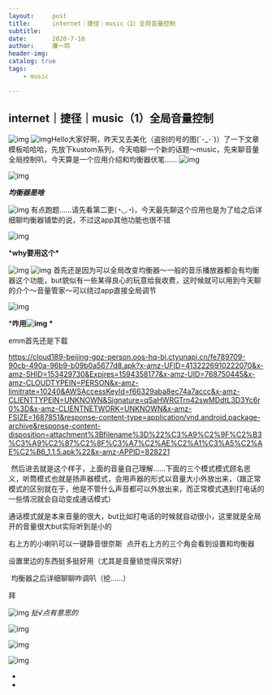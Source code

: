 ```yaml
---
layout:     post
title:      internet｜捷径｜music（1）全局音量控制
subtitle:   
date:       2020-7-10
author:     廉一鸣
header-img: 
catalog: true
tags:
    - music

---
```


## internet｜捷径｜music（1）全局音量控制

![img](https://mmbiz.qpic.cn/mmbiz_gif/tMsLbdfwxoM12GmQGZYFy7azn1RM2Izncuqicg2azuCibJyPB4QUKslUmRtlYYXibScaxKCGx7ebczkJLq5mQWhJg/640?wx_fmt=gif&tp=webp&wxfrom=5&wx_lazy=1)
![img](https://mmbiz.qpic.cn/mmbiz_png/tMsLbdfwxoNr19BkJJ802uHqUwMTCa8sD83Ie6fa9CBibdfXsibM80AF8y8NuvrAHf8EyvFX4ATkrrm4aSx31URw/640?wx_fmt=png&tp=webp&wxfrom=5&wx_lazy=1&wx_co=1)Hello大家好啊，昨天又去美化（盗别的号的图(´･_･`)）了一下文章模板哈哈哈，先放下kustom系列，今天咱聊一个新的话题～music，先来聊音量全局控制叭，今天算是一个应用介绍和均衡器伏笔……
![img](https://mmbiz.qpic.cn/mmbiz_png/tMsLbdfwxoNr19BkJJ802uHqUwMTCa8sHP2wo5cZWH6lBLJTQBZnlT8FkhbmoBnLhxNP7Jc2KhZHPWvu6XlsAQ/640?wx_fmt=png&tp=webp&wxfrom=5&wx_lazy=1&wx_co=1)





![img](https://mmbiz.qpic.cn/mmbiz_png/tMsLbdfwxoNr19BkJJ802uHqUwMTCa8syC58LVemoq3TEyfkBuSdBrSH5zPKdHuHOtKDK9RuSnoMHMg62ic35jg/640?wx_fmt=png&tp=webp&wxfrom=5&wx_lazy=1&wx_co=1)



***均衡器是啥***

![img](https://mmbiz.qpic.cn/mmbiz_png/tMsLbdfwxoM12GmQGZYFy7azn1RM2IznibrWgBLOicIoeicsg3LGoSS6wTeO5SJomic3dofibictDVGkkudHjOHZekDA/640?wx_fmt=png&tp=webp&wxfrom=5&wx_lazy=1&wx_co=1)
有点跑题……请先看第二更(◔◡◔)，今天最先聊这个应用也是为了给之后详细聊均衡器铺垫的说，不过这app其他功能也很不错

![img](https://mmbiz.qpic.cn/mmbiz_png/tMsLbdfwxoNr19BkJJ802uHqUwMTCa8sSp3hOnFoDHTkbD7VvvWxBZDUCaJJicnFloaNozOn9ghH7gaMN47c1PA/640?wx_fmt=png&tp=webp&wxfrom=5&wx_lazy=1&wx_co=1)



***why要用这个\***

![img](https://mmbiz.qpic.cn/mmbiz_png/tMsLbdfwxoM12GmQGZYFy7azn1RM2IznibrWgBLOicIoeicsg3LGoSS6wTeO5SJomic3dofibictDVGkkudHjOHZekDA/640?wx_fmt=png&tp=webp&wxfrom=5&wx_lazy=1&wx_co=1)
![img](https://mmbiz.qpic.cn/mmbiz_jpg/tMsLbdfwxoPQXZJtCSwxtVmHwA3svPuLNI3Nr48icibSCnPukXnsnA9nQiakIzB9q6LIu5QkmV0D0x2VJC5D3oNJA/640?wx_fmt=jpeg&tp=webp&wxfrom=5&wx_lazy=1&wx_co=1)
首先还是因为可以全局改变均衡器～一般的音乐播放器都会有均衡器这个功能，but貌似有一些某得良心的玩意给我收费，这时候就可以用到今天聊的介个～音量管家～可以绕过app直接全局调节



![img](https://mmbiz.qpic.cn/mmbiz_png/tMsLbdfwxoNr19BkJJ802uHqUwMTCa8sZodnSMVxdbrEeICuWaWxDegLXQ2PaNyyYg0xyibRib6mMKwxibCGwXQgQ/640?wx_fmt=png&tp=webp&wxfrom=5&wx_lazy=1&wx_co=1)



***咋用![img](https://mmbiz.qpic.cn/mmbiz_png/tMsLbdfwxoM12GmQGZYFy7azn1RM2IznibrWgBLOicIoeicsg3LGoSS6wTeO5SJomic3dofibictDVGkkudHjOHZekDA/640?wx_fmt=png&tp=webp&wxfrom=5&wx_lazy=1&wx_co=1)
\***

emm首先还是下载

https://cloud189-beijing-gpz-person.oos-hq-bj.ctyunapi.cn/fe789709-90cb-490a-96b9-b09b0a5677d8.apk?x-amz-UFID=4132226910222070&x-amz-SHID=153429730&Expires=1594358177&x-amz-UID=768750445&x-amz-CLOUDTYPEIN=PERSON&x-amz-limitrate=10240&AWSAccessKeyId=f66329aba8ec74a7accc&x-amz-CLIENTTYPEIN=UNKNOWN&Signature=qSaHWRGTrn42swMDdtL3D3Yc6r0%3D&x-amz-CLIENTNETWORK=UNKNOWN&x-amz-FSIZE=1687851&response-content-type=application/vnd.android.package-archive&response-content-disposition=attachment%3Bfilename%3D%22%C3%A9%C2%9F%C2%B3%C3%A9%C2%87%C2%8F%C3%A7%C2%AE%C2%A1%C3%A5%C2%AE%C2%B6_1.1.5.apk%22&x-amz-APPID=828221

![img](data:image/gif;base64,iVBORw0KGgoAAAANSUhEUgAAAAEAAAABCAYAAAAfFcSJAAAADUlEQVQImWNgYGBgAAAABQABh6FO1AAAAABJRU5ErkJggg==)
然后进去就是这个样子，上面的音量自己理解……下面的三个模式模式顾名思义，听筒模式也就是扬声器模式，会用声器的形式以音量大小外放出来，（跟正常模式的区别就在于，他是不管什么声音都可以外放出来，而正常模式遇到打电话的一些情况就会自动变成通话模式）

通话模式就是本来音量的很大，but比如打电话的时候就自动很小，这里就是全局开的音量很大but实际听到是小的

右上方的小喇叭可以一键静音很奈斯
![img](data:image/gif;base64,iVBORw0KGgoAAAANSUhEUgAAAAEAAAABCAYAAAAfFcSJAAAADUlEQVQImWNgYGBgAAAABQABh6FO1AAAAABJRU5ErkJggg==)
点开右上方的三个角会看到设置和均衡器

设置里边的东西挺多挺好用（尤其是音量锁觉得灰常好）

![img](data:image/gif;base64,iVBORw0KGgoAAAANSUhEUgAAAAEAAAABCAYAAAAfFcSJAAAADUlEQVQImWNgYGBgAAAABQABh6FO1AAAAABJRU5ErkJggg==)
均衡器之后详细聊聊咋调叭（挖……）

拜

![img](https://mmbiz.qpic.cn/mmbiz_jpg/tMsLbdfwxoPvhibcLnC5hTcXqKITTp19Os0eaE28ibFHd1diborCdq4BOb32R37jcoPQmJibxk3ibbS3xQp2L4TXicvg/640?wx_fmt=jpeg&tp=webp&wxfrom=5&wx_lazy=1&wx_co=1)
*扯√点有意思的*

![img](https://mmbiz.qpic.cn/mmbiz_png/tMsLbdfwxoPvhibcLnC5hTcXqKITTp19Ovpehh5NLA7iby74dePuZNdVwMfh4UKhoyklYRR7ODOtmvbaaeBdf4Og/640?wx_fmt=png&tp=webp&wxfrom=5&wx_lazy=1&wx_co=1)

![img](https://mmbiz.qpic.cn/mmbiz_png/tMsLbdfwxoNr19BkJJ802uHqUwMTCa8sHP2wo5cZWH6lBLJTQBZnlT8FkhbmoBnLhxNP7Jc2KhZHPWvu6XlsAQ/640?wx_fmt=png&tp=webp&wxfrom=5&wx_lazy=1&wx_co=1)

![img](https://mmbiz.qpic.cn/mmbiz_gif/tMsLbdfwxoNr19BkJJ802uHqUwMTCa8sOXAZuEvTzIUvibjyVAlfEZsQLY2X3fcOFZg9Es1rBuEQmZyVSFCMAnA/640?wx_fmt=gif&tp=webp&wxfrom=5&wx_lazy=1)



*
*